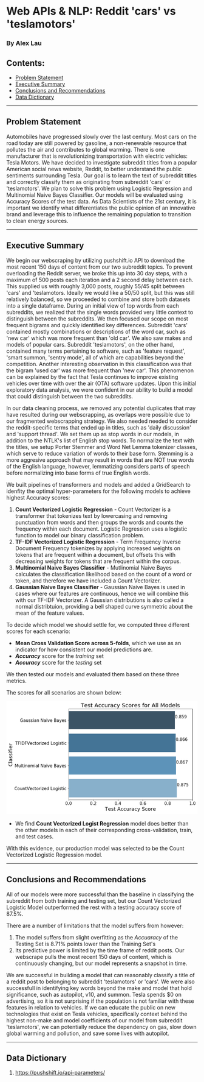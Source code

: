 # Web APIs & NLP: Reddit 'cars' vs 'teslamotors'
### By Alex Lau

## Contents:
- [Problem Statement](#Problem-Statement)
- [Executive Summary](#Executive-Summary)
- [Conclusions and Recommendations](#Conclusions-and-Recommendations)
- [Data Dictionary](#Data-Dictionary)

---

## Problem Statement

Automobiles have progressed slowly over the last century. Most cars on the road today are still powered by gasoline, a non-renewable resource that pollutes the air and contributes to global warming. There is one manufacturer that is revolutionizing transportation with electric vehicles: Tesla Motors. We have decided to investigate subreddit titles from a popular American social news website, Reddit, to better understand the public sentiments surrounding Tesla. Our goal is to learn the text of subreddit titles and correctly classify them as originating from subreddit 'cars' or 'teslamotors'. We plan to solve this problem using Logistic Regression and Multinomial Naive Bayes Classifier. Our models will be evaluated using Accuracy Scores of the test data. As Data Scientists of the 21st century, it is important we identify what differentiates the public opinion of an innovative brand and leverage this to influence the remaining population to transition to clean energy sources.

---

## Executive Summary

We begin our webscraping by utilizing pushshift.io API to download the most recent 150 days of content from our two subreddit topics. To prevent overloading the Reddit server, we broke this up into 30 day steps, with a maximum of 500 posts each iteration and a 2 second delay between each. This supplied us with roughly 3,000 posts, roughly 55/45 split between 'cars' and 'teslamotors. Ideally we would like a 50/50 split, but this was still relatively balanced, so we proceeded to combine and store both datasets into a single dataframe. During an initial view of top words from each subreddits, we realized that the single words provided very little context to distinguish between the subreddits. We then focused our scope on most frequent bigrams and quickly identified key differences. Subreddit 'cars' contained mostly combinations or descriptions of the word car, such as 'new car' which was more frequent than 'old car'. We also saw makes and models of popular cars. Subreddit 'teslamotors', on the other hand, contained many terms pertaining to software, such as 'feature request', 'smart summon, 'sentry mode', all of which are capabilities beyond the competition. Another interesting observation in this classification was that the bigram 'used car' was more frequent than 'new car'. This phenomenon can be explained by the fact that Tesla continues to improve existing vehicles over time with over the air (OTA) software updates. Upon this initial exploratory data analysis, we were confident in our ability to build a model that could distinguish between the two subreddits.

In our data cleaning process, we removed any potential duplicates that may have resulted during our webscrapping, as overlaps were possible due to our fragmented webscrapping strategy. We also needed needed to consider the reddit-specific terms that ended up in titles, such as 'daily discussion' and 'support thread'. We set them up as stop words in our models, in addition to the NTLK's list of English stop words. To normalize the text with the titles, we setup Porter Stemmer and Word Net Lemma tokenizer classes, which serve to reduce variation of words to their base form. Stemming is a more aggresive approach that may result in words that are NOT true words of the English language, however, lemmatizing considers parts of speech before normalizing into base forms of true English words.

We built pipelines of transformers and models and added a GridSearch to idenfity the optimal hyper-parameters for the following models to achieve highest Accuracy scores:
1. **Count Vectorized Logistic Regression** - Count Vectorizer is a transformer that tokenizes text by lowercasing and removing punctuation from words and then groups the words and counts the frequency within each document. Logistic Regression uses a logistic function to model our binary classification problem.  
2. **TF-IDF Vectorized Logistic Regression** - Term Frequency Inverse Document Frequency tokenizes by applying increased weights on tokens that are frequent within a document, but offsets this with decreasing weights for tokens that are frequent within the corpus. 
3. **Multinomial Naive Bayes Classifier** - Mutlinomial Naive Bayes calculates the classification likelihood based on the count of a word or token, and therefore we have included a Count Vectorizer. 
4. **Gaussian Naive Bayes Classifier** - Gaussian Naive Bayes is used in cases where our features are continuous, hence we will combine this with our TF-IDF Vectorizer. A Gaussian distributions is also called a normal distribtuion, providing a bell shaped curve symmetric about the mean of the feature values.

To decide which model we should settle for, we computed three different scores for each scenario:

* **Mean Cross Validation Score across 5-folds**, which we use as an indicator for how consistent our model predictions are.
* **$Accuracy$** score for the *training* set
* **$Accuracy$** score for the *testing* set

We then tested our models and evaluated them based on these three metrics.

The scores for all scenarios are shown below:

<img src="./accuracy_scores.png">

* We find **Count Vectorized Logist Regression** model does better than the other models in each of their corresponding cross-validation, train, and test cases.

With this evidence, our production model was selected to be the Count Vectorized Logistic Regression model.

---

## Conclusions and Recommendations

All of our models were more successful than the baseline in classifying the subreddit from both training and testing set, but our Count Vectorized Logistic Model outperformed the rest with a testing accuracy score of 87.5%. 

There are a number of limitations that the model suffers from however:

1. The model suffers from slight overfitting as the $Accuaracy$ of the Testing Set is 8.71% points lower than the Training Set's 
2. Its predictive power is limited by the time frame of reddit posts. Our webscrape pulls the most recent 150 days of content, which is continuously changing, but our model represents a snapshot in time.

We are successful in building a model that can reasonably classify a title of a reddit post to belonging to subreddit 'teslamotors' or 'cars'. We were also successfull in identifying key words beyond the make and model that hold significance, such as autopilot, v10, and summon. Tesla spends $0 on advertising, so it is not surprising if the population is not familiar with these features in relation to vehicles. If we can educate the public on new technologies that exist on Tesla vehicles, specifically context behind the highest non-make and model coefficients of our model from subreddit 'teslamotors', we can potentially reduce the dependency on gas, slow down global warming and pollution, and save some lives with autopilot.

---

## Data Dictionary ##

1. https://pushshift.io/api-parameters/
